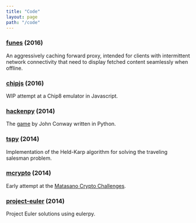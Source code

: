```yaml
---
title: "Code"
layout: page
path: "/code"
---
```


### [funes](https://github.com/mirainc/funes) (2016)
An aggressively caching forward proxy, intended for clients with intermittent network connectivity that need to display fetched content seamlessly when offline.

### [chipjs](https://github.com/concreted/chipjs) (2016)
WIP attempt at a Chip8 emulator in Javascript.

### [hackenpy](https://github.com/concreted/hackenpy) (2014)
The [game](https://en.wikipedia.org/wiki/Hackenbush) by John Conway written in Python.

### [tspy](https://github.com/concreted/tspy) (2014)
Implementation of the Held-Karp algorithm for solving the traveling salesman problem.

### [mcrypto](https://github.com/concreted/mcrypto) (2014)
Early attempt at the [Matasano Crypto Challenges]("https://cryptopals.com/"").

### [project-euler](https://github.com/concreted/project-euler) (2014)
Project Euler solutions using eulerpy.
